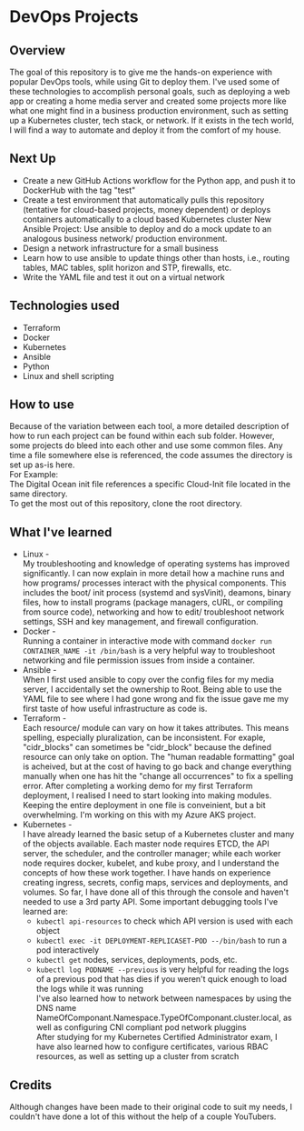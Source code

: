# DevOps Projects

## Overview
 The goal of this repository is to give me the hands-on experience with popular DevOps tools, while using Git to deploy them. I've used some of these technologies to accomplish personal goals, such as deploying a web app or creating a home media server and created some projects more like what one might find in a business production environment, such as setting up a Kubernetes cluster, tech stack, or network. If it exists in the tech world, I will find a way to automate and deploy it from the comfort of my house. 

 ## Next Up
 * Create a new GitHub Actions workflow for the Python app, and push it to DockerHub with the tag "test"
 * Create a test environment that automatically pulls this repository (tentative for cloud-based projects, money dependent) or deploys containers automatically to a cloud based Kubernetes cluster
 New Ansible Project: Use ansible to deploy and do a mock update to an analogous business network/ production environment.
 * Design a network infrastructure for a small business
 * Learn how to use ansible to update things other than hosts, i.e., routing tables, MAC tables, split horizon and STP, firewalls, etc.
 * Write the YAML file and test it out on a virtual network
 
## Technologies used
 * Terraform  
 * Docker  
 * Kubernetes  
 * Ansible  
 * Python  
 * Linux and shell scripting

## How to use
 Because of the variation between each tool, a more detailed description of how to run each project can be found within each sub folder. However, some projects do bleed into each other and use some common files. Any time a file somewhere else is referenced, the code assumes the directory is set up as-is here.  
 For Example:  
 The Digital Ocean init file references a specific Cloud-Init file located in the same directory.  
To get the most out of this repository, clone the root directory.

## What I've learned 
 * Linux -  
   My troubleshooting and knowledge of operating systems has improved significantly. I can now explain in more detail how a machine runs and how programs/ processes interact with the physical components. This includes the boot/ init process (systemd and sysVinit), deamons, binary files, how to install programs (package managers, cURL, or compiling from source code), networking and how to edit/ troubleshoot network settings, SSH and key management, and firewall configuration. 
 * Docker -  
   Running a container in interactive mode with command `docker run CONTAINER_NAME -it /bin/bash` is a very helpful way to troubleshoot networking and file permission issues from inside a container.  
 * Ansible -  
   When I first used ansible to copy over the config files for my media server, I accidentally set the ownership to Root. Being able to use the YAML file to see where I had gone wrong and fix the issue gave me my first taste of how useful infrastructure as code is.  
 * Terraform -  
  Each resource/ module can vary on how it takes attributes. This means spelling, especially pluralization, can be inconsistent. For exaple, "cidr_blocks" can sometimes be "cidr_block" because the defined resource can only take on option. The "human readable formatting" goal is acheived, but at the cost of having to go back and change everything manually when one has hit the "change all occurrences" to fix a spelling error. 
  After completing a working demo for my first Terraform deployment, I realised I need to start looking into making modules. Keeping the entire deployment in one file is conveinient, but a bit overwhelming. I'm working on this with my Azure AKS project. 
 * Kubernetes -  
   I have already learned the basic setup of a Kubernetes cluster and many of the objects available. Each master node requires ETCD, the API server, the scheduler, and the controller manager; while each worker node requires docker, kubelet, and kube proxy, and I understand the concepts of how these work together. I have hands on experience creating ingress, secrets, config maps, services and deployments, and volumes. 
   So far, I have done all of this through the console and haven't needed to use a 3rd party API. Some important debugging tools I've learned are:  
   * `kubectl api-resources` to check which API version is used with each object
   * `kubectl exec -it DEPLOYMENT-REPLICASET-POD --/bin/bash` to run a pod interactively
   * `kubectl get` nodes, services, deployments, pods, etc.   
   * `kubectl log PODNAME --previous` is very helpful for reading the logs of a previous pod that has dies if you weren't quick enough to load the logs while it was running  
 I've also learned how to network between namespaces by using the DNS name NameOfComponant.Namespace.TypeOfComponant.cluster.local, as well as configuring CNI compliant pod network pluggins  
 After studying for my Kubernetes Certified Administrator exam, I have also learned how to configure certificates, various RBAC resources, as well as setting up a cluster from scratch  
## Credits
 Although changes have been made to their original code to suit my needs, I couldn't have done a lot of this without the help of a couple YouTubers.  

